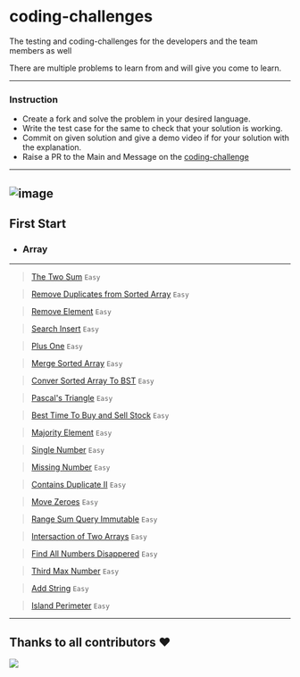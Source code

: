 # coding-challenges
The testing and coding-challenges for the developers and the team members as well


There are multiple problems to learn from and will give you come to learn.

---
### Instruction
- Create a fork and solve the problem in your desired language.
- Write the test case for the same to check that your solution is working.
- Commit on given solution and give a demo video if for your solution with the explanation.
- Raise a PR to the Main and Message on the [coding-challenge](https://discord.com/channels/958310102400643102/1048154769753124904)

---
![image](https://user-images.githubusercontent.com/34570078/222136389-3c2610bd-d116-43f5-939d-1a09b8a8bf57.png)
---

## First Start

 * ### Array
  ---

  >  [The Two Sum](./array/twoSum/README.md) `Easy`

  >  [Remove Duplicates from Sorted Array](./array/removeDuplicates/READEME.md) `Easy`

  > [Remove Element](./array/removeElement/README.md) `Easy`

  > [Search Insert](./array/searchInsert/README.md) `Easy`

  > [Plus One](./array/plusOne/README.MD) `Easy`

  > [Merge Sorted Array](./array/mergeSortedArray/README.md) `Easy`

  > [Conver Sorted Array To BST](./array/convertSortedArray/README.md) `Easy`

  > [Pascal's Triangle](./array/pascalTriangleI/README.md) `Easy`

  > [Best Time To Buy and Sell Stock](./array/bestBuyAndSellStock/README.md) `Easy`

  > [Majority Element](./array/majorityElement/README.md) `Easy`

  > [Single Number](./array/singleNumber/README.md) `Easy`

  > [Missing Number](./array/missingNumber/README.md) `Easy`

  > [Contains Duplicate II](./array/containsDuplicate/README.md) `Easy`

  > [Move Zeroes](./array/moveZeroes/README.md) `Easy`

  > [Range Sum Query Immutable](./array/rangeSumQuery/README.md) `Easy`

  > [Intersaction of Two Arrays](./array/intersectionTwoArrays/README.md) `Easy`

  > [Find All Numbers Disappered](./array/findAllNumbersDisappeared//README.md) `Easy`

  > [Third Max Number](./array/thirdMaxNumber/README.md) `Easy`

  > [Add String](./array/addStrings/README.md) `Easy`

  > [Island Perimeter](./array/islandPerimeter/README.md) `Easy`



---
## Thanks to all contributors ❤

 <a href="https://github.com/Rebase-Developer-Community/coding-challenges/graphs/contributors">
  <img src="https://contrib.rocks/image?repo=Rebase-Developer-Community/coding-challenges" />
</a>